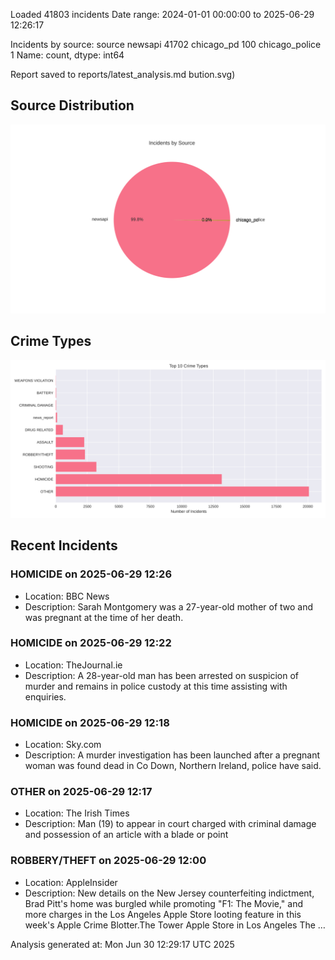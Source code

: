
Loaded 41803 incidents
Date range: 2024-01-01 00:00:00 to 2025-06-29 12:26:17

Incidents by source:
source
newsapi           41702
chicago_pd          100
chicago_police        1
Name: count, dtype: int64

Report saved to reports/latest_analysis.md
bution.svg)

## Source Distribution
![Source Distribution](images/source_distribution.svg)

## Crime Types
![Crime Types](images/crime_types.svg)

## Recent Incidents

### HOMICIDE on 2025-06-29 12:26
- Location: BBC News
- Description: Sarah Montgomery was a 27-year-old mother of two and was pregnant at the time of her death.


### HOMICIDE on 2025-06-29 12:22
- Location: TheJournal.ie
- Description: A 28-year-old man has been arrested on suspicion of murder and remains in police custody at this time assisting with enquiries.


### HOMICIDE on 2025-06-29 12:18
- Location: Sky.com
- Description: A murder investigation has been launched after a pregnant woman was found dead in Co Down, Northern Ireland, police have said.


### OTHER on 2025-06-29 12:17
- Location: The Irish Times
- Description: Man (19) to appear in court charged with criminal damage and possession of an article with a blade or point


### ROBBERY/THEFT on 2025-06-29 12:00
- Location: AppleInsider
- Description: New details on the New Jersey counterfeiting indictment, Brad Pitt's home was burgled while promoting "F1: The Movie," and more charges in the Los Angeles Apple Store looting feature in this week's Apple Crime Blotter.The Tower Apple Store in Los Angeles The …

Analysis generated at: Mon Jun 30 12:29:17 UTC 2025
